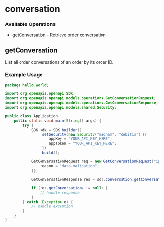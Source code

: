 # conversation

### Available Operations

* [getConversation](#getconversation) - Retrieve order conversation

## getConversation

List all order conversations of an order by its order ID.

### Example Usage

```java
package hello.world;

import org.openapis.openapi.SDK;
import org.openapis.openapi.models.operations.GetConversationRequest;
import org.openapis.openapi.models.operations.GetConversationResponse;
import org.openapis.openapi.models.shared.Security;

public class Application {
    public static void main(String[] args) {
        try {
            SDK sdk = SDK.builder()
                .setSecurity(new Security("magnam", "debitis") {{
                    appKey = "YOUR_API_KEY_HERE";
                    appToken = "YOUR_API_KEY_HERE";
                }})
                .build();

            GetConversationRequest req = new GetConversationRequest("ipsa", "delectus", "1172452900788-01") {{
                reason = "data-validation";
            }};            

            GetConversationResponse res = sdk.conversation.getConversation(req);

            if (res.getConversations != null) {
                // handle response
            }
        } catch (Exception e) {
            // handle exception
        }
    }
}
```
